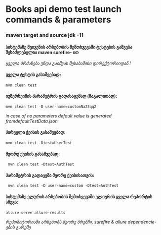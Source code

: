 # Books api demo test launch commands & parameters
### maven target and source jdk -11
#### სისტემაზე მეივენის არსებობის შემთხვევაში ტესტების გაშვება შესაძლებელია maven surefire- ით
<em> ყველა ბრძანება უნდა გაიშვას შესაბამისი დირექტორიიდან !</em>

#### ყველა ტესტის გასაშვებად:
    mvn clean test
#### იუზერნეიმის პარამეტრის გადასაცემად (მაგალითად):
    mvn clean test -D user-name=customNa23qq2

<em>in case of no parameters default value is generated fromdefaultTestData.json</em>

    

#### პირველი ქეისის გასაშვებად:
    mvn clean test -Dtest=UserTest

#### მეორე  ქეისის გასაშვებად:
     mvn clean test -Dtest=AuthTest
#### პარამეტრის გადაცემა მეორე ქეისისათვის:
     mvn clean test -D user-name=custom -Dtest=AuthTest

#### სისტემაზე ელურის არსებობის შემთხვევაში ელიურის ყველა რეპორტის აწევა:
    allure serve allure-results


<em>რეპოზიტორიაში არსებობს მეორე ბრენჩი, surefire & allure dependencie-ების გარეშე</em>